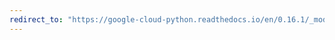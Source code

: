 ```yaml
---
redirect_to: "https://google-cloud-python.readthedocs.io/en/0.16.1/_modules/gcloud/dns/zone.html"
---
```

